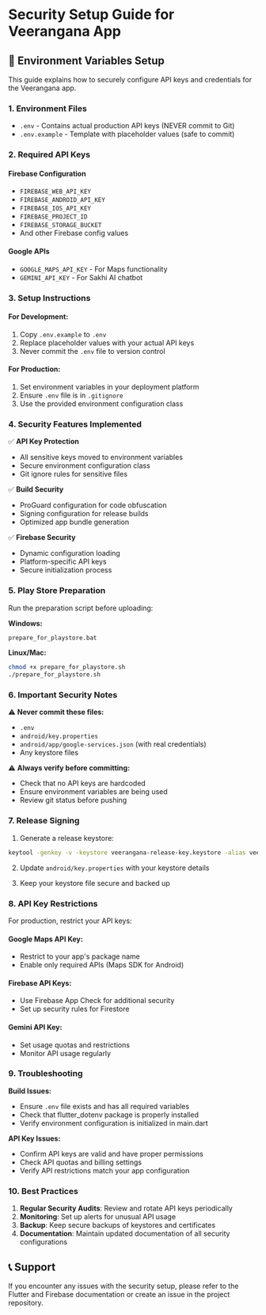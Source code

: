 # Security Setup Guide for Veerangana App

## 🔐 Environment Variables Setup

This guide explains how to securely configure API keys and credentials for the Veerangana app.

### 1. Environment Files

- `.env` - Contains actual production API keys (NEVER commit to Git)
- `.env.example` - Template with placeholder values (safe to commit)

### 2. Required API Keys

#### Firebase Configuration
- `FIREBASE_WEB_API_KEY`
- `FIREBASE_ANDROID_API_KEY` 
- `FIREBASE_IOS_API_KEY`
- `FIREBASE_PROJECT_ID`
- `FIREBASE_STORAGE_BUCKET`
- And other Firebase config values

#### Google APIs
- `GOOGLE_MAPS_API_KEY` - For Maps functionality
- `GEMINI_API_KEY` - For Sakhi AI chatbot

### 3. Setup Instructions

#### For Development:
1. Copy `.env.example` to `.env`
2. Replace placeholder values with your actual API keys
3. Never commit the `.env` file to version control

#### For Production:
1. Set environment variables in your deployment platform
2. Ensure `.env` file is in `.gitignore`
3. Use the provided environment configuration class

### 4. Security Features Implemented

✅ **API Key Protection**
- All sensitive keys moved to environment variables
- Secure environment configuration class
- Git ignore rules for sensitive files

✅ **Build Security**
- ProGuard configuration for code obfuscation
- Signing configuration for release builds
- Optimized app bundle generation

✅ **Firebase Security**
- Dynamic configuration loading
- Platform-specific API keys
- Secure initialization process

### 5. Play Store Preparation

Run the preparation script before uploading:

**Windows:**
```bash
prepare_for_playstore.bat
```

**Linux/Mac:**
```bash
chmod +x prepare_for_playstore.sh
./prepare_for_playstore.sh
```

### 6. Important Security Notes

⚠️ **Never commit these files:**
- `.env`
- `android/key.properties`
- `android/app/google-services.json` (with real credentials)
- Any keystore files

⚠️ **Always verify before committing:**
- Check that no API keys are hardcoded
- Ensure environment variables are being used
- Review git status before pushing

### 7. Release Signing

1. Generate a release keystore:
```bash
keytool -genkey -v -keystore veerangana-release-key.keystore -alias veerangana -keyalg RSA -keysize 2048 -validity 10000
```

2. Update `android/key.properties` with your keystore details

3. Keep your keystore file secure and backed up

### 8. API Key Restrictions

For production, restrict your API keys:

#### Google Maps API Key:
- Restrict to your app's package name
- Enable only required APIs (Maps SDK for Android)

#### Firebase API Keys:
- Use Firebase App Check for additional security
- Set up security rules for Firestore

#### Gemini API Key:
- Set usage quotas and restrictions
- Monitor API usage regularly

### 9. Troubleshooting

**Build Issues:**
- Ensure `.env` file exists and has all required variables
- Check that flutter_dotenv package is properly installed
- Verify environment configuration is initialized in main.dart

**API Key Issues:**
- Confirm API keys are valid and have proper permissions
- Check API quotas and billing settings
- Verify API restrictions match your app configuration

### 10. Best Practices

1. **Regular Security Audits**: Review and rotate API keys periodically
2. **Monitoring**: Set up alerts for unusual API usage
3. **Backup**: Keep secure backups of keystores and certificates
4. **Documentation**: Maintain updated documentation of all security configurations

## 📞 Support

If you encounter any issues with the security setup, please refer to the Flutter and Firebase documentation or create an issue in the project repository.
